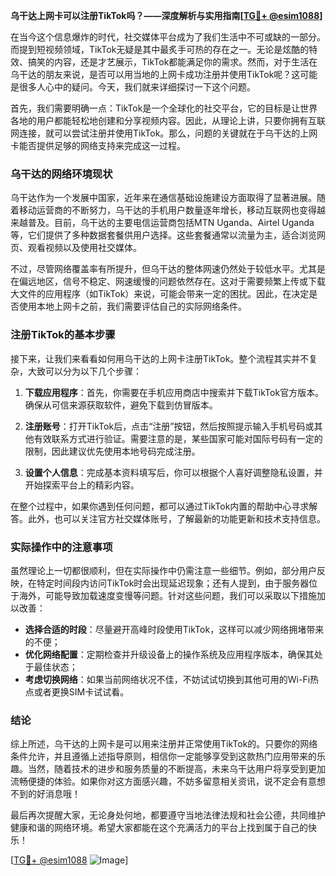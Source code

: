 **乌干达上网卡可以注册TikTok吗？——深度解析与实用指南[[TG💪+ @esim1088](https://t.me/s/esim1088)]**

在当今这个信息爆炸的时代，社交媒体平台成为了我们生活中不可或缺的一部分。而提到短视频领域，TikTok无疑是其中最炙手可热的存在之一。无论是炫酷的特效、搞笑的内容，还是才艺展示，TikTok都能满足你的需求。然而，对于生活在乌干达的朋友来说，是否可以用当地的上网卡成功注册并使用TikTok呢？这可能是很多人心中的疑问。今天，我们就来详细探讨一下这个问题。

首先，我们需要明确一点：TikTok是一个全球化的社交平台，它的目标是让世界各地的用户都能轻松地创建和分享视频内容。因此，从理论上讲，只要你拥有互联网连接，就可以尝试注册并使用TikTok。那么，问题的关键就在于乌干达的上网卡能否提供足够的网络支持来完成这一过程。

### 乌干达的网络环境现状

乌干达作为一个发展中国家，近年来在通信基础设施建设方面取得了显著进展。随着移动运营商的不断努力，乌干达的手机用户数量逐年增长，移动互联网也变得越来越普及。目前，乌干达的主要电信运营商包括MTN Uganda、Airtel Uganda等，它们提供了多种数据套餐供用户选择。这些套餐通常以流量为主，适合浏览网页、观看视频以及使用社交媒体。

不过，尽管网络覆盖率有所提升，但乌干达的整体网速仍然处于较低水平。尤其是在偏远地区，信号不稳定、网速缓慢的问题依然存在。这对于需要频繁上传或下载大文件的应用程序（如TikTok）来说，可能会带来一定的困扰。因此，在决定是否使用本地上网卡之前，我们需要评估自己的实际网络条件。

### 注册TikTok的基本步骤

接下来，让我们来看看如何用乌干达的上网卡注册TikTok。整个流程其实并不复杂，大致可以分为以下几个步骤：

1. **下载应用程序**：首先，你需要在手机应用商店中搜索并下载TikTok官方版本。确保从可信来源获取软件，避免下载到仿冒版本。
   
2. **注册账号**：打开TikTok后，点击“注册”按钮，然后按照提示输入手机号码或其他有效联系方式进行验证。需要注意的是，某些国家可能对国际号码有一定的限制，因此建议优先使用本地号码完成注册。

3. **设置个人信息**：完成基本资料填写后，你可以根据个人喜好调整隐私设置，并开始探索平台上的精彩内容。

在整个过程中，如果你遇到任何问题，都可以通过TikTok内置的帮助中心寻求解答。此外，也可以关注官方社交媒体账号，了解最新的功能更新和技术支持信息。

### 实际操作中的注意事项

虽然理论上一切都很顺利，但在实际操作中仍需注意一些细节。例如，部分用户反映，在特定时间段内访问TikTok时会出现延迟现象；还有人提到，由于服务器位于海外，可能导致加载速度变慢等问题。针对这些问题，我们可以采取以下措施加以改善：

- **选择合适的时段**：尽量避开高峰时段使用TikTok，这样可以减少网络拥堵带来的不便；
- **优化网络配置**：定期检查并升级设备上的操作系统及应用程序版本，确保其处于最佳状态；
- **考虑切换网络**：如果当前网络状况不佳，不妨试试切换到其他可用的Wi-Fi热点或者更换SIM卡试试看。

### 结论

综上所述，乌干达的上网卡是可以用来注册并正常使用TikTok的。只要你的网络条件允许，并且遵循上述指导原则，相信你一定能够享受到这款热门应用带来的乐趣。当然，随着技术的进步和服务质量的不断提高，未来乌干达用户将享受到更加流畅便捷的体验。如果你对这方面感兴趣，不妨多留意相关资讯，说不定会有意想不到的好消息哦！

最后再次提醒大家，无论身处何地，都要遵守当地法律法规和社会公德，共同维护健康和谐的网络环境。希望大家都能在这个充满活力的平台上找到属于自己的快乐！

[[TG💪+ @esim1088](https://t.me/s/esim1088) ![Image](https://i.postimg.cc/4NQfJmqS/Snipaste-2025-05-13-00-14-12.png)]